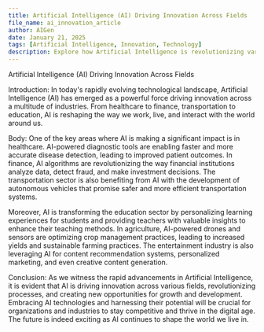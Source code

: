 ```yaml
---
title: Artificial Intelligence (AI) Driving Innovation Across Fields
file_name: ai_innovation_article
author: AIGen
date: January 21, 2025
tags: [Artificial Intelligence, Innovation, Technology]
description: Explore how Artificial Intelligence is revolutionizing various industries and driving innovation across different fields.
---
```


Artificial Intelligence (AI) Driving Innovation Across Fields

Introduction:
In today's rapidly evolving technological landscape, Artificial Intelligence (AI) has emerged as a powerful force driving innovation across a multitude of industries. From healthcare to finance, transportation to education, AI is reshaping the way we work, live, and interact with the world around us.

Body:
One of the key areas where AI is making a significant impact is in healthcare. AI-powered diagnostic tools are enabling faster and more accurate disease detection, leading to improved patient outcomes. In finance, AI algorithms are revolutionizing the way financial institutions analyze data, detect fraud, and make investment decisions. The transportation sector is also benefiting from AI with the development of autonomous vehicles that promise safer and more efficient transportation systems.

Moreover, AI is transforming the education sector by personalizing learning experiences for students and providing teachers with valuable insights to enhance their teaching methods. In agriculture, AI-powered drones and sensors are optimizing crop management practices, leading to increased yields and sustainable farming practices. The entertainment industry is also leveraging AI for content recommendation systems, personalized marketing, and even creative content generation.

Conclusion:
As we witness the rapid advancements in Artificial Intelligence, it is evident that AI is driving innovation across various fields, revolutionizing processes, and creating new opportunities for growth and development. Embracing AI technologies and harnessing their potential will be crucial for organizations and industries to stay competitive and thrive in the digital age. The future is indeed exciting as AI continues to shape the world we live in.